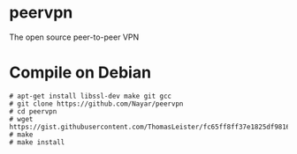 # peervpn
The open source peer-to-peer VPN

# Compile on Debian

```
# apt-get install libssl-dev make git gcc
# git clone https://github.com/Nayar/peervpn
# cd peervpn
# wget https://gist.githubusercontent.com/ThomasLeister/fc65ff8ff37e1825df981633d90f15d8/raw/2f633cb320354b1685abf7ea441e2388dfe3ed89/PeerVPN%2520LibreSSL%2520build
# make
# make install
```
